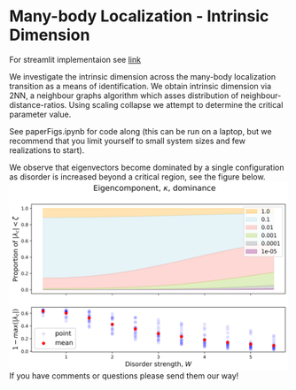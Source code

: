 # Many-body Localization - Intrinsic Dimension

For streamlit implementaion see <a href=https://share.streamlit.io/tonton-golio/mbl-intrinsicdim/main/for_streamlit/app_streamlit.py> link </a>

We investigate the intrinsic dimension across the many-body localization transition as a means of identification. We obtain intrinsic dimension via 2NN, a neighbour graphs algorithm which asses distribution of neighbour-distance-ratios. Using scaling collapse we attempt to determine the critical parameter value.


See paperFigs.ipynb for code along (this can be run on a laptop, but we recommend that you limit yourself to small system sizes and few realizations to start).


We observe that eigenvectors become dominated by a single configuration as disorder is increased beyond a critical region, see the figure below.
<img src="figures/EigCDom-L10-seeds20-ws11.png"
     alt="EigenComponent Dominance"
     style="float: left; margin-right: 10px;" />


If you have comments or questions please send them our way!